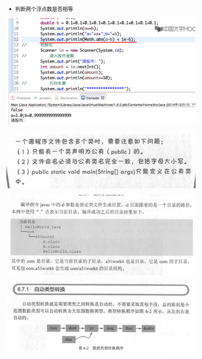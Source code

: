 - 判断两个浮点数是否相等

![image-20210615152333823](./assets/image-20210615152333823.png)

![image-20210615160318521](./assets/image-20210615160318521.png)

![image-20210615174313346](./assets/image-20210615174313346.png)

![image-20210615211429349](./assets/image-20210615211429349.png)